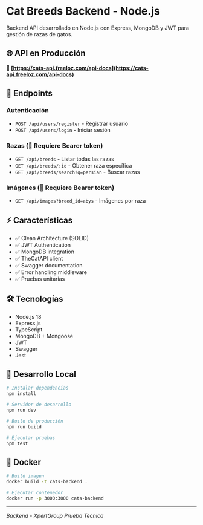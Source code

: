 # Cat Breeds Backend - Node.js

Backend API desarrollado en Node.js con Express, MongoDB y JWT para gestión de razas de gatos.

## 🌐 API en Producción

**🔗 [https://cats-api.freeloz.com/api-docs](https://cats-api.freeloz.com/api-docs)**

## 🚀 Endpoints

### Autenticación
- `POST /api/users/register` - Registrar usuario
- `POST /api/users/login` - Iniciar sesión

### Razas (🔐 Requiere Bearer token)
- `GET /api/breeds` - Listar todas las razas
- `GET /api/breeds/:id` - Obtener raza específica  
- `GET /api/breeds/search?q=persian` - Buscar razas

### Imágenes (🔐 Requiere Bearer token)
- `GET /api/images?breed_id=abys` - Imágenes por raza

## ⚡ Características

- ✅ Clean Architecture (SOLID)
- ✅ JWT Authentication
- ✅ MongoDB integration
- ✅ TheCatAPI client
- ✅ Swagger documentation
- ✅ Error handling middleware
- ✅ Pruebas unitarias

## 🛠️ Tecnologías

- Node.js 18
- Express.js
- TypeScript
- MongoDB + Mongoose
- JWT
- Swagger
- Jest

## 🚀 Desarrollo Local

```bash
# Instalar dependencias
npm install

# Servidor de desarrollo
npm run dev

# Build de producción
npm run build

# Ejecutar pruebas
npm test
```

## 🐳 Docker

```bash
# Build imagen
docker build -t cats-backend .

# Ejecutar contenedor
docker run -p 3000:3000 cats-backend
```

---
*Backend - XpertGroup Prueba Técnica*